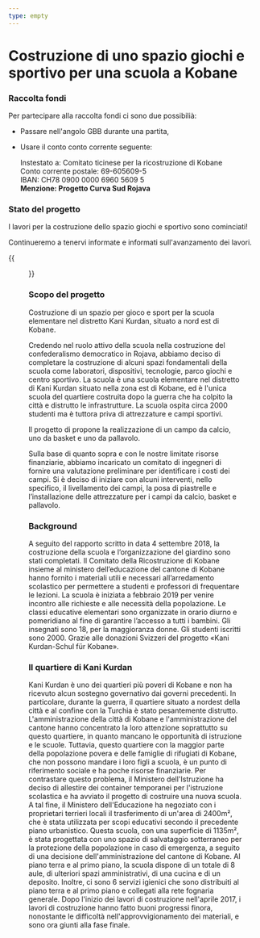 ```yaml
---
type: empty
---
```

# Costruzione di uno spazio giochi e sportivo per una scuola a Kobane

### Raccolta fondi
Per partecipare alla raccolta fondi ci sono due possibilià:
- Passare nell'angolo GBB durante una partita,
- Usare il conto conto corrente seguente:

   Instestato a: Comitato ticinese per la ricostruzione di Kobane\
   Conto corrente postale: 69-605609-5\
   IBAN: CH78 0900 0000 6960 5609 5\
   **Menzione: Progetto Curva Sud Rojava**

### Stato del progetto
I lavori per la costruzione dello spazio giochi e sportivo sono cominciati!

Continueremo a tenervi informate e informati sull'avanzamento dei lavori.

{{<figure src="/images/lavori_kobane.jpg">}}

### Scopo del progetto
Costruzione di un spazio per gioco e sport per la scuola elementare nel distretto Kani Kurdan,
situato a nord est di Kobane.

Credendo nel ruolo attivo della scuola nella costruzione del confederalismo democratico in Rojava, abbiamo deciso di completare la costruzione di alcuni spazi fondamentali della scuola
come laboratori, dispositivi, tecnologie, parco giochi e centro sportivo.
La scuola è una scuola elementare nel distretto di Kani Kurdan situato nella zona est di
Kobane, ed è l'unica scuola del quartiere costruita dopo la guerra che ha
colpito la città e distrutto le infrastrutture. La scuola ospita circa 2000 studenti ma è tuttora priva di attrezzature e campi sportivi.

Il progetto di propone la realizzazione di un campo da calcio, uno da basket e uno da pallavolo.

Sulla base di quanto sopra e con le nostre limitate risorse finanziarie, abbiamo incaricato un
comitato di ingegneri di fornire una valutazione preliminare per identificare i costi dei campi. Si è
deciso di iniziare con alcuni interventi, nello specifico, il livellamento dei campi, la posa di
piastrelle e l’installazione delle attrezzature per i campi da calcio, basket e pallavolo.

### Background
A seguito del rapporto scritto in data 4 settembre 2018, la costruzione della scuola e
l’organizzazione del giardino sono stati completati. Il Comitato della Ricostruzione di Kobane
insieme al ministero dell’educazione del cantone di Kobane hanno fornito i materiali utili e
necessari all’arredamento scolastico per permettere a studenti e professori di frequentare le
lezioni.
La scuola è iniziata a febbraio 2019 per venire incontro alle richieste e alle necessità della
popolazione. Le classi educative elementari sono organizzate in orario diurno e pomeridiano al
fine di garantire l’accesso a tutti i bambini. Gli insegnati sono 18, per la maggioranza donne. Gli
studenti iscritti sono 2000.
Grazie alle donazioni Svizzeri del progetto «Kani Kurdan-Schul für Kobane».

### Il quartiere di Kani Kurdan
Kani Kurdan è uno dei quartieri più poveri di Kobane e non ha ricevuto alcun sostegno
governativo dai governi precedenti. In particolare, durante la guerra, il quartiere situato a nordest della città e al confine con la Turchia è stato pesantemente distrutto.
L'amministrazione della città di Kobane e l'amministrazione del cantone hanno concentrato la
loro attenzione soprattutto su questo quartiere, in quanto mancano le opportunità di istruzione e
le scuole. Tuttavia, questo quartiere con la maggior parte della popolazione povera e delle
famiglie di rifugiati di Kobane, che non possono mandare i loro figli a scuola, è un punto di
riferimento sociale e ha poche risorse finanziarie. Per contrastare questo problema, il Ministero
dell'Istruzione ha deciso di allestire dei container temporanei per l'istruzione scolastica e ha
avviato il progetto di costruire una nuova scuola. A tal fine, il Ministero dell'Educazione ha
negoziato con i proprietari terrieri locali il trasferimento di un'area di 2400m², che è stata
utilizzata per scopi educativi secondo il precedente piano urbanistico.
Questa scuola, con una superficie di 1135m², è stata progettata con uno spazio di salvataggio
sotterraneo per la protezione della popolazione in caso di emergenza, a seguito di una
decisione dell'amministrazione del cantone di Kobane. Al piano terra e al primo piano, la scuola
dispone di un totale di 8 aule, di ulteriori spazi amministrativi, di una cucina e di un deposito.
Inoltre, ci sono 6 servizi igienici che sono distribuiti al piano terra e al primo piano e collegati alla
rete fognaria generale.
Dopo l'inizio dei lavori di costruzione nell'aprile 2017, i lavori di costruzione hanno fatto buoni
progressi finora, nonostante le difficoltà nell'approvvigionamento dei materiali, e sono ora giunti
alla fase finale.
